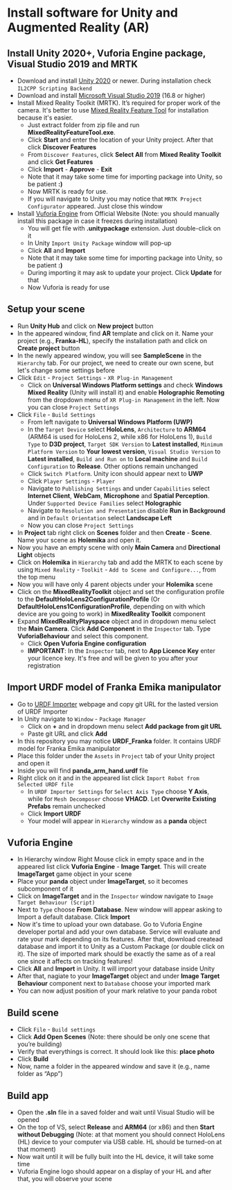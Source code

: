 # Install software for Unity and Augmented Reality (AR)
## Install Unity 2020+, Vuforia Engine package, Visual Studio 2019 and MRTK
* Download and install [Unity 2020](https://unity3d.com/get-unity/download) or newer. During installation check `IL2CPP Scripting Backend`
* Download and install [Microsoft Visual Studio 2019](https://visualstudio.microsoft.com/downloads/) (16.8 or higher)
* Install Mixed Reality Toolkit (MRTK). It’s required for proper work of the camera. It's better to use [Mixed Reality Feature Tool](https://www.microsoft.com/en-us/download/details.aspx?id=102778) for installation because it's easier. 
  - Just extract folder from zip file and run **MixedRealityFeatureTool.exe**. 
  - Click **Start** and enter the location of your Unity project. After that click **Discover Features**
  - From `Discover Features`, click **Select All** from **Mixed Reality Toolkit** and click **Get Features**
  - Click **Import** - **Approve** - **Exit**
  - Note that it may take some time for importing package into Unity, so be patient **:)**
  - Now MRTK is ready for use. 
  - If you will navigate to Unity you may notice that `MRTK Project Configurator` appeared. Just close this window 
* Install [Vuforia Engine](https://developer.vuforia.com/downloads/sdk) from Official Website (Note: you should manually install this package in case it freezes during installation)
  - You will get file with **.unitypackage** extension. Just double-click on it
  - In Unity `Import Unity Package` window will pop-up
  - Click **All** and **Import**
  - Note that it may take some time for importing package into Unity, so be patient **:)**
  - During importing it may ask to update your project. Click **Update** for that
  - Now Vuforia is ready for use
## Setup your scene
* Run **Unity Hub** and click on **New project** button
* In the appeared window, find **AR** template and click on it. Name your project (e.g., **Franka-HL**), specify the installation path and click on **Create project** button
* In the newly appeared window, you will see **SampleScene** in the `Hierarchy` tab. For our project, we need to create our own scene, but let's change some settings before
* Click `Edit` - `Project Settings` - `XR Plug-in Management`
  - Click on **Universal Windows Platform settings** and check **Windows Mixed Reality** (Unity will install it) and enable **Holographic Remoting** from the dropdown menu of `XR Plug-in Management` in the left. Now you can close `Project Settings`
* Click `File` - `Build Settings` 
  - From left navigate to **Universal Windows Platform (UWP)** 
  - In the `Target Device` select **HoloLens**, `Architecture` to **ARM64** (ARM64 is used for HoloLens 2, while x86 for HoloLens 1), `Build Type` to **D3D project**, `Target SDK Version` to **Latest installed**, `Minimum Platform Version` to **Your lowest version**, `Visual Studio Version` to **Latest installed**, `Build and Run on` to **Local machine** and `Build Configuration` to **Release**. Other options remain unchanged
  - Click `Switch Platform`. Unity icon should appear next to **UWP**
  - Click `Player Settings` - `Player`
  - Navigate to `Publishing Settings` and under `Capabilities` select **Internet Client**, **WebCam**, **Microphone** and **Spatial Perception**. Under `Supported Device Families` select **Holographic**
  - Navigate to `Resolution and Presentation` disable **Run in Background** and in `Default Orientation` select **Landscape Left**
  - Now you can close `Project Settings`
* In **Project** tab right click on **Scenes** folder and then **Create** - **Scene**. Name your scene as **Holemika** and open it.
* Now you have an empty scene with only **Main Camera** and **Directional Light** objects
* Click on **Holemika** in `Hierarchy` tab and add the MRTK to each scene by using `Mixed Reality` - `Toolkit` - `Add to Scene and Configure...`, from the top menu
* Now you will have only 4 parent objects under your **Holemika** scene
* Click on the **MixedRealityToolkit** object and set the configuration profile to the **DefaultHoloLens2ConfigurationProfile** (Or **DefaultHoloLens1ConfigurationProfile**, depending on with which device are you going to work) in **MixedReality Toolkit** component
* Expand **MixedRealityPlayspace** object and in dropdown menu select the **Main Camera**. Click **Add Component** in the `Inspector` tab. Type **VuforiaBehaviour** and select this component. 
  - Click **Open Vuforia Engine configuration** 
  - **IMPORTANT**: In the `Inspector` tab, next to **App Licence Key** enter your licence key. It's free and will be given to you after your registration
## Import URDF model of Franka Emika manipulator
* Go to [URDF Importer](https://github.com/Unity-Technologies/URDF-Importer) webpage and copy git URL for the lasted version of URDF Importer
* In Unity navigate to `Window` - `Package Manager`
  - Click on **+** and in dropdown menu select **Add package from git URL**
  - Paste git URL and click **Add**
* In this repository you may notice **URDF_Franka** folder. It contains URDF model for Franka Emika manipulator
* Place this folder under the `Assets` in `Project` tab of your Unity project and open it
* Inside you will find **panda_arm_hand.urdf** file
* Right click on it and in the appeared list click `Import Robot from Selected URDF file`
  - In `URDF Importer Settings` for `Select Axis Type` choose **Y Axis**, while for `Mesh Decomposer` choose **VHACD**. Let **Overwrite Existing Prefabs** remain unchecked
  - Click **Import URDF**
  - Your model will appear in `Hierarchy` window as a **panda** object
## Vuforia Engine
* In Hierarchy window Right Mouse click in empty space and in the appeared list click **Vuforia Engine** - **Image Target**. This will create **ImageTarget** game object in your scene
* Place your **panda** object under **ImageTarget**, so it becomes subcomponent of it
* Click on **ImageTarget** and in the `Inspector` window navigate to `Image Target Behaviour (Script)`
* Next to `Type` choose **From Database**. New window will appear asking to Import a default database. Click **Import**
* Now it's time to upload your own database. Go to Vuforia Engine developer portal and add your own database. Service will evaluate and rate your mark depending on its features. After that, download createad database and import it to Unity as a Custom Package (or double click on it). The size of imported mark should be exactly the same as of a real one since it affects on tracking features!
* Click **All** and **Import** in Unity. It will import your database inside Unity
* After that, nagiate to your **ImageTarget** object and under **Image Target Behaviour** component next to `Database` choose your imported mark
* You can now adjust position of your mark relative to your panda robot
## Build scene
* Click `File` - `Build settings`
* Click **Add Open Scenes** (Note: there should be only one scene that you’re building)
* Verify that everythings is correct. It should look like this: **place photo**
* Click **Build**
* Now, name a folder in the appeared window and save it (e.g., name folder as “App”)
## Build app
* Open the **.sln** file in a saved folder and wait until Visual Studio will be opened
* On the top of VS, select **Release** and **ARM64** (or x86) and then **Start without Debugging** (Note: at that moment you should connect HoloLens (HL) device to your computer via USB cable. HL should be turned-on at that moment)
* Now wait until it will be fully built into the HL device, it will take some time
* Vuforia Engine logo should appear on a display of your HL and after that, you will observe your scene
